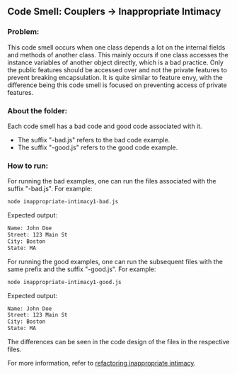 ## Code Smell: Couplers -> Inappropriate Intimacy

### Problem:
This code smell occurs when one class depends a lot on the internal fields and methods of another class. This mainly occurs if one class accesses the instance variables of another object directly, which is a bad practice. Only the public features should be accessed over and not the private features to prevent breaking encapsulation. It is quite similar to feature envy, with the difference being this code smell is focused on preventing access of private features.

### About the folder:
Each code smell has a bad code and good code associated with it.
- The suffix "-bad.js" refers to the bad code example.
- The suffix "-good.js" refers to the good code example.

### How to run:

For running the bad examples, one can run the files associated with the suffix "-bad.js". For example:
```bash 
node inappropriate-intimacy1-bad.js
```
Expected output:
```bash
Name: John Doe
Street: 123 Main St
City: Boston
State: MA
```

For running the good examples, one can run the subsequent files with the same prefix and the suffix "-good.js". For example:
```bash
node inappropriate-intimacy1-good.js
```

Expected output:
```bash
Name: John Doe
Street: 123 Main St
City: Boston
State: MA
```

The differences can be seen in the code design of the files in the respective files.

For more information, refer to [refactoring inappropriate intimacy][1].

[1]: <https://refactoring.guru/smells/inappropriate-intimacy> "Refactoring inappropriate intimacy"